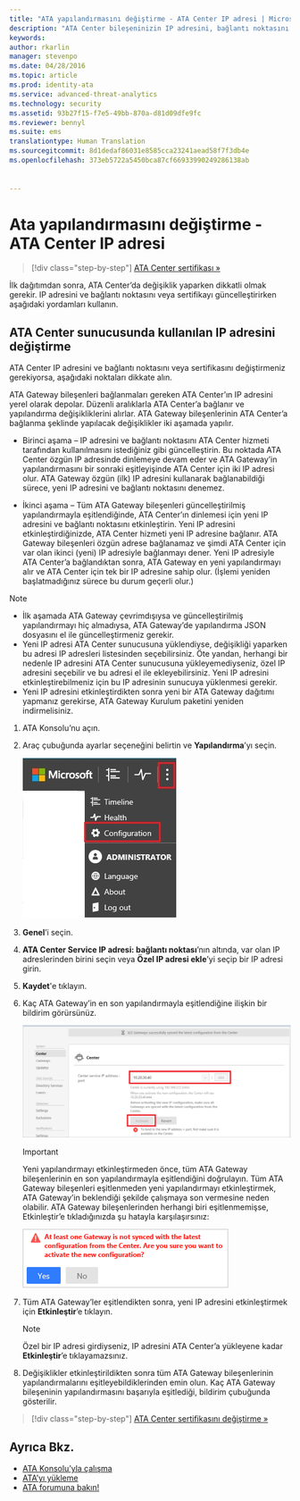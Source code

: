 ```yaml
---
title: "ATA yapılandırmasını değiştirme - ATA Center IP adresi | Microsoft Advanced Threat Analytics"
description: "ATA Center bileşeninizin IP adresini, bağlantı noktasını veya sertifikasını nasıl değiştireceğiniz açıklanır."
keywords: 
author: rkarlin
manager: stevenpo
ms.date: 04/28/2016
ms.topic: article
ms.prod: identity-ata
ms.service: advanced-threat-analytics
ms.technology: security
ms.assetid: 93b27f15-f7e5-49bb-870a-d81d09dfe9fc
ms.reviewer: bennyl
ms.suite: ems
translationtype: Human Translation
ms.sourcegitcommit: 8d1dedaf86031e8585cca23241aead58f7f3db4e
ms.openlocfilehash: 373eb5722a5450bca87cf66933990249286138ab


---
```


# Ata yapılandırmasını değiştirme - ATA Center IP adresi

>[!div class="step-by-step"]
[ATA Center sertifikası »](modifying-ata-config-centercert.md)

İlk dağıtımdan sonra, ATA Center’da değişiklik yaparken dikkatli olmak gerekir. IP adresini ve bağlantı noktasını veya sertifikayı güncelleştirirken aşağıdaki yordamları kullanın.

## ATA Center sunucusunda kullanılan IP adresini değiştirme
ATA Center IP adresini ve bağlantı noktasını veya sertifikasını değiştirmeniz gerekiyorsa, aşağıdaki noktaları dikkate alın.

ATA Gateway bileşenleri bağlanmaları gereken ATA Center’ın IP adresini yerel olarak depolar. Düzenli aralıklarla ATA Center’a bağlanır ve yapılandırma değişikliklerini alırlar. ATA Gateway bileşenlerinin ATA Center’a bağlanma şeklinde yapılacak değişiklikler iki aşamada yapılır.

-   Birinci aşama – IP adresini ve bağlantı noktasını ATA Center hizmeti tarafından kullanılmasını istediğiniz gibi güncelleştirin. Bu noktada ATA Center özgün IP adresinde dinlemeye devam eder ve ATA Gateway’in yapılandırmasını bir sonraki eşitleyişinde ATA Center için iki IP adresi olur. ATA Gateway özgün (ilk) IP adresini kullanarak bağlanabildiği sürece, yeni IP adresini ve bağlantı noktasını denemez.

-   İkinci aşama – Tüm ATA Gateway bileşenleri güncelleştirilmiş yapılandırmayla eşitlendiğinde, ATA Center’ın dinlemesi için yeni IP adresini ve bağlantı noktasını etkinleştirin. Yeni IP adresini etkinleştirdiğinizde, ATA Center hizmeti yeni IP adresine bağlanır. ATA Gateway bileşenleri özgün adrese bağlanamaz ve şimdi ATA Center için var olan ikinci (yeni) IP adresiyle bağlanmayı dener. Yeni IP adresiyle ATA Center’a bağlandıktan sonra, ATA Gateway en yeni yapılandırmayı alır ve ATA Center için tek bir IP adresine sahip olur. (İşlemi yeniden başlatmadığınız sürece bu durum geçerli olur.)

> [!NOTE]
> -   İlk aşamada ATA Gateway çevrimdışıysa ve güncelleştirilmiş yapılandırmayı hiç almadıysa, ATA Gateway’de yapılandırma JSON dosyasını el ile güncelleştirmeniz gerekir.
> -   Yeni IP adresi ATA Center sunucusuna yüklendiyse, değişikliği yaparken bu adresi IP adresleri listesinden seçebilirsiniz. Öte yandan, herhangi bir nedenle IP adresini ATA Center sunucusuna yükleyemediyseniz, özel IP adresini seçebilir ve bu adresi el ile ekleyebilirsiniz. Yeni IP adresini etkinleştirebilmeniz için bu IP adresinin sunucuya yüklenmesi gerekir.
> -   Yeni IP adresini etkinleştirdikten sonra yeni bir ATA Gateway dağıtımı yapmanız gerekirse, ATA Gateway Kurulum paketini yeniden indirmelisiniz.

1.  ATA Konsolu’nu açın.

2.  Araç çubuğunda ayarlar seçeneğini belirtin ve **Yapılandırma**’yı seçin.

    ![ATA yapılandırma ayarları simgesi](media/ATA-config-icon.JPG)

3.  **Genel**’i seçin.

4.  **ATA Center Service IP adresi: bağlantı noktası**’nın altında, var olan IP adreslerinden birini seçin veya **Özel IP adresi ekle**’yi seçip bir IP adresi girin.

5.  **Kaydet**'e tıklayın.

6.  Kaç ATA Gateway’in en son yapılandırmayla eşitlendiğine ilişkin bir bildirim görürsünüz.

    ![ATA Center ile eşitlenen Gateway bileşenlerinin resmi](media/ATA-chge-IP-after-clicking-save.png)

    >[!IMPORTANT]
    >Yeni yapılandırmayı etkinleştirmeden önce, tüm ATA Gateway bileşenlerinin en son yapılandırmayla eşitlendiğini doğrulayın. Tüm ATA Gateway bileşenleri eşitlenmeden yeni yapılandırmayı etkinleştirmek, ATA Gateway’in beklendiği şekilde çalışmaya son vermesine neden olabilir. ATA Gateway bileşenlerinden herhangi biri eşitlenmemişse, Etkinleştir’e tıkladığınızda şu hatayla karşılaşırsınız:
    >
    >    ![ATA Gateway eşitleme hatası](media/ataGW-not-synced.png)


7.  Tüm ATA Gateway’ler eşitlendikten sonra, yeni IP adresini etkinleştirmek için **Etkinleştir**’e tıklayın.

    > [!NOTE]
    > Özel bir IP adresi girdiyseniz, IP adresini ATA Center’a yükleyene kadar **Etkinleştir**’e tıklayamazsınız.

8.  Değişiklikler etkinleştirildikten sonra tüm ATA Gateway bileşenlerinin yapılandırmalarını eşitleyebildiklerinden emin olun. Kaç ATA Gateway bileşeninin yapılandırmasını başarıyla eşitlediği, bildirim çubuğunda gösterilir.

>[!div class="step-by-step"]
[ATA Center sertifikasını değiştirme »](modifying-ata-config-centercert.md)


## Ayrıca Bkz.
- [ATA Konsolu’yla çalışma](working-with-ata-console.md)
- [ATA’yı yükleme](install-ata.md)
- [ATA forumuna bakın!](https://social.technet.microsoft.com/Forums/security/home?forum=mata)



<!--HONumber=Jun16_HO4-->


